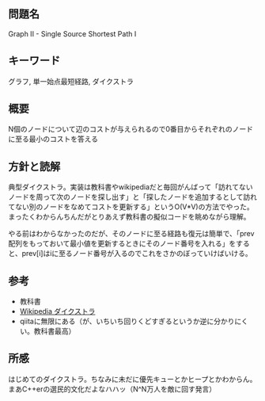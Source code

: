 ## 問題名
Graph II - Single Source Shortest Path I

## キーワード
グラフ, 単一始点最短経路, ダイクストラ

## 概要
N個のノードについて辺のコストが与えられるので0番目からそれぞれのノードに至る最小のコストを答える

## 方針と読解
典型ダイクストラ。実装は教科書やwikipediaだと毎回がんばって「訪れてないノードを周って次のノードを探し出す」と「探したノードを追加するとして訪れてない別のノードをなめてコストを更新する」というO(V*V)の方法でやった。まったくわからんちんだがとりあえず教科書の擬似コードを眺めながら理解。

やる前はわからなかったのだが、そのノードに至る経路も復元は簡単で、「prev配列をもっておいて最小値を更新するときにそのノード番号を入れる」をすると、prev[i]はiに至るノード番号が入るのでこれをさかのぼっていけばいける。

## 参考
- 教科書
- [Wikipedia ダイクストラ](https://ja.wikipedia.org/wiki/%E3%83%80%E3%82%A4%E3%82%AF%E3%82%B9%E3%83%88%E3%83%A9%E6%B3%95)
- qiitaに無限にある（が、いちいち回りくどすぎるというか逆に分かりにくい。教科書最高）

## 所感
はじめてのダイクストラ。ちなみに未だに優先キューとかヒープとかわからん。まあC++erの選民的文化だよなハハッ（N^N万人を敵に回す発言）